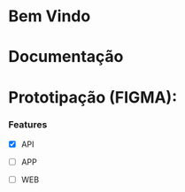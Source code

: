 # Bem Vindo

# Documentação

# Prototipação (FIGMA):

### Features

- [x] API
- [ ] APP
- [ ] WEB



